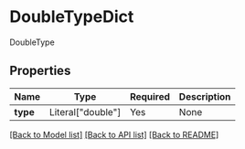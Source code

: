 # DoubleTypeDict

DoubleType

## Properties
| Name | Type | Required | Description |
| ------------ | ------------- | ------------- | ------------- |
**type** | Literal["double"] | Yes | None |


[[Back to Model list]](../../../README.md#models-v2-link) [[Back to API list]](../../README.md#documentation-for-api-endpoints) [[Back to README]](../../README.md)
